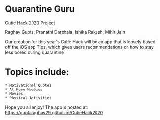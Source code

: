 
# Quarantine Guru
Cutie Hack 2020 Project

Raghav Gupta, Pranathi Darbhala, Ishika Rakesh, Mihir Jain

Our creation for this year's Cutie Hack will be an app that is loosely based off the iOS app Tips, which gives  users recommendations on how to stay less bored during quarantine.

 # Topics include:
    * Motivational Quotes
    * At Home Hobbies
    * Movies 
    * Physical Activities

Hope you all enjoy! The app is hosted at: https://guptaraghav29.github.io/CutieHack2020

